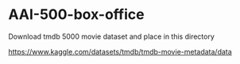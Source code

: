 # AAI-500-box-office

Download tmdb 5000 movie dataset and place in this directory

https://www.kaggle.com/datasets/tmdb/tmdb-movie-metadata/data

